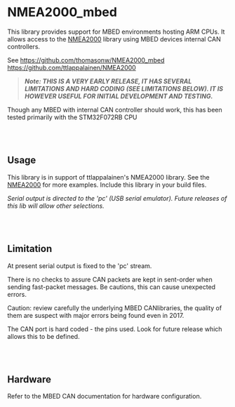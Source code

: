 # NMEA2000_mbed

This library provides support for MBED environments hosting ARM CPUs.  It allows access to the [NMEA2000](https://github.com/ttlappalainen/NMEA2000) library using MBED devices internal CAN controllers.

See https://github.com/thomasonw/NMEA2000_mbed
       https://github.com/ttlappalainen/NMEA2000
       
>***Note:  THIS IS A VERY EARLY RELEASE, IT HAS SEVERAL LIMITATIONS AND HARD CODING (SEE LIMITATIONS BELOW).  IT IS HOWEVER USEFUL FOR INITIAL DEVELOPMENT AND TESTING.***

Though any MBED with internal CAN controller should work, this has been tested primarily with the STM32F072RB CPU
 
 <br> <br>


## Usage

This library is in support of ttlappalainen's NMEA2000 library.  See the [NMEA2000](https://github.com/ttlappalainen/NMEA2000) for more examples.  Include this library in your build files. 

*Serial output is directed to the 'pc' (USB serial emulator).  Future releases of this lib will allow other selections.*

<br><br>
## Limitation

At present serial output is fixed to the 'pc' stream.

There is no checks to assure CAN packets are kept in sent-order when sending fast-packet messages.  Be cautions, this can cause unexpected errors.

Caution:  review carefully the underlying MBED CANlibraries, the quality of them are suspect with major errors being found even in 2017.


The CAN port is hard coded - the pins used.  Look for future release which allows this to be defined.



<br><br>

## Hardware

Refer to the MBED CAN documentation for hardware configuration.
